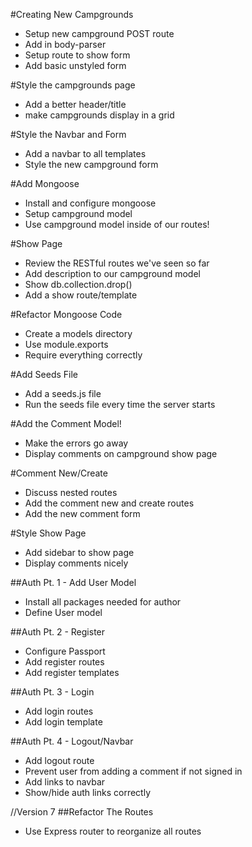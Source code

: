 #Creating New Campgrounds
* Setup new campground POST route
* Add in body-parser
* Setup route to show form
* Add basic unstyled form

#Style the campgrounds page
* Add a better header/title
* make campgrounds display in a grid

#Style the Navbar and Form
* Add a navbar to all templates
* Style the new campground form

#Add Mongoose
* Install and configure mongoose
* Setup campground model
* Use campground model inside of our routes!

#Show Page
* Review the RESTful routes we've seen so far
* Add description to our campground model
* Show db.collection.drop()
* Add a show route/template

#Refactor Mongoose Code
* Create a models directory
* Use module.exports
* Require everything correctly

#Add Seeds File
* Add a seeds.js file
* Run the seeds file every time the server starts

#Add the Comment Model!
* Make the errors go away
* Display comments on campground show page

#Comment New/Create
* Discuss nested routes
* Add the comment new and create routes
* Add the new comment form

#Style Show Page
* Add sidebar to show page
* Display comments nicely

##Auth Pt. 1 - Add User Model
* Install all packages needed for author
* Define User model

##Auth Pt. 2 - Register
* Configure Passport
* Add register routes
* Add register templates

##Auth Pt. 3 - Login
* Add login routes
* Add login template

##Auth Pt. 4 - Logout/Navbar
* Add logout route
* Prevent user from adding a comment if not signed in
* Add links to navbar
* Show/hide auth links correctly

//Version 7
##Refactor The Routes
* Use Express router to reorganize all routes



